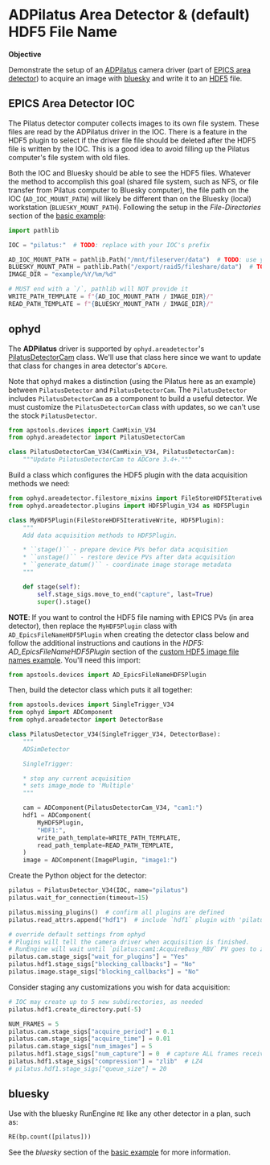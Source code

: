 # ADPilatus Area Detector & (default) HDF5 File Name

**Objective**

Demonstrate the setup of an
[ADPilatus](https://github.com/areaDetector/ADPilatus) camera driver
(part of [EPICS area detector](https://areadetector.github.io/master/index.html))
to acquire an image with [bluesky](https://blueskyproject.io/) and write it to an [HDF5](https://www.hdfgroup.org/solutions/hdf5) file.

## EPICS Area Detector IOC

The Pilatus detector computer collects images to its own file system.  These
files are read by the ADPilatus driver in the IOC.  There is a feature in the
HDF5 plugin to select if the driver file file should be deleted after the HDF5
file is written by the IOC.  This is a good idea to avoid filling up the Pilatus
computer's file system with old files.

Both the IOC and Bluesky should be able to see the HDF5 files.  Whatever the
method to accomplish this goal (shared file system, such as NFS, or file
transfer from Pilatus computer to Bluesky computer), the file path on the IOC
(`AD_IOC_MOUNT_PATH`) will likely be different than on the Bluesky (local)
workstation (`BLUESKY_MOUNT_PATH`).  Following the setup in the *File-Directories*
section of the [basic example](de_adsim_hdf5_basic.ipynb):

```py
import pathlib

IOC = "pilatus:"  # TODO: replace with your IOC's prefix

AD_IOC_MOUNT_PATH = pathlib.Path("/mnt/fileserver/data")  # TODO: use yours
BLUESKY_MOUNT_PATH = pathlib.Path("/export/raid5/fileshare/data")  # TODO: use yours
IMAGE_DIR = "example/%Y/%m/%d"

# MUST end with a `/`, pathlib will NOT provide it
WRITE_PATH_TEMPLATE = f"{AD_IOC_MOUNT_PATH / IMAGE_DIR}/"
READ_PATH_TEMPLATE = f"{BLUESKY_MOUNT_PATH / IMAGE_DIR}/"
```

## ophyd

The **ADPilatus** driver is supported by `ophyd.areadetector`'s
[PilatusDetectorCam](https://blueskyproject.io/ophyd/generated/ophyd.areadetector.cam.PilatusDetectorCam.html)
class.  We'll use that class here since we want to update that class for changes
in area detector's `ADCore`.

Note that ophyd makes a distinction (using the Pilatus here as an
example) between `PilatusDetector` and `PilatusDetectorCam`.  The `PilatusDetector` includes `PilatusDetectorCam` as a component to build a useful detector.  We must customize the `PilatusDetectorCam` class with updates, so we can't use the stock `PilatusDetector`.

```py
from apstools.devices import CamMixin_V34
from ophyd.areadetector import PilatusDetectorCam

class PilatusDetectorCam_V34(CamMixin_V34, PilatusDetectorCam):
    """Update PilatusDetectorCam to ADCore 3.4+."""
```

Build a class which configures the HDF5 plugin with the data acquisition methods we need:

```py
from ophyd.areadetector.filestore_mixins import FileStoreHDF5IterativeWrite
from ophyd.areadetector.plugins import HDF5Plugin_V34 as HDF5Plugin

class MyHDF5Plugin(FileStoreHDF5IterativeWrite, HDF5Plugin):
    """
    Add data acquisition methods to HDF5Plugin.

    * ``stage()`` - prepare device PVs befor data acquisition
    * ``unstage()`` - restore device PVs after data acquisition
    * ``generate_datum()`` - coordinate image storage metadata
    """

    def stage(self):
        self.stage_sigs.move_to_end("capture", last=True)
        super().stage()
```

**NOTE**: If you want to control the HDF5 file naming with EPICS PVs (in area
detector), then replace the `MyHDF5Plugin` class with `AD_EpicsFileNameHDF5Plugin`
when creating the detector class below and follow the additional instructions
and cautions in the *HDF5: AD_EpicsFileNameHDF5Plugin* section of the
[custom HDF5 image file names example](de_adsim_hdf5_custom_names.ipynb). You'll
need this import:

```py
from apstools.devices import AD_EpicsFileNameHDF5Plugin
```

Then, build the detector class which puts it all together:

```py
from apstools.devices import SingleTrigger_V34
from ophyd import ADComponent
from ophyd.areadetector import DetectorBase

class PilatusDetector_V34(SingleTrigger_V34, DetectorBase):
    """
    ADSimDetector

    SingleTrigger:

    * stop any current acquisition
    * sets image_mode to 'Multiple'
    """

    cam = ADComponent(PilatusDetectorCam_V34, "cam1:")
    hdf1 = ADComponent(
        MyHDF5Plugin,
        "HDF1:",
        write_path_template=WRITE_PATH_TEMPLATE,
        read_path_template=READ_PATH_TEMPLATE,
    )
    image = ADComponent(ImagePlugin, "image1:")
```

Create the Python object for the detector:

```py
pilatus = PilatusDetector_V34(IOC, name="pilatus")
pilatus.wait_for_connection(timeout=15)

pilatus.missing_plugins()  # confirm all plugins are defined
pilatus.read_attrs.append("hdf1")  # include `hdf1` plugin with 'pilatus.read()'

# override default settings from ophyd
# Plugins will tell the camera driver when acquisition is finished.
# RunEngine will wait until `pilatus:cam1:AcquireBusy_RBV` PV goes to zero.
pilatus.cam.stage_sigs["wait_for_plugins"] = "Yes"
pilatus.hdf1.stage_sigs["blocking_callbacks"] = "No"
pilatus.image.stage_sigs["blocking_callbacks"] = "No"
```

Consider staging any customizations you wish for data acquisition:

```py
# IOC may create up to 5 new subdirectories, as needed
pilatus.hdf1.create_directory.put(-5)

NUM_FRAMES = 5
pilatus.cam.stage_sigs["acquire_period"] = 0.1
pilatus.cam.stage_sigs["acquire_time"] = 0.01
pilatus.cam.stage_sigs["num_images"] = 5
pilatus.hdf1.stage_sigs["num_capture"] = 0  # capture ALL frames received
pilatus.hdf1.stage_sigs["compression"] = "zlib"  # LZ4
# pilatus.hdf1.stage_sigs["queue_size"] = 20
```

## bluesky

Use with the bluesky RunEngine `RE` like any other detector in a plan, such as:

```py
RE(bp.count([pilatus]))
```

See the *bluesky* section of the 
[basic example](de_adsim_hdf5_basic.ipynb) for
more information.
